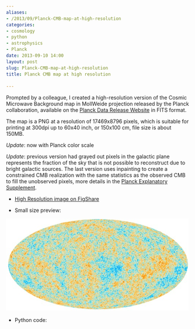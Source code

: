 ```yaml
---
aliases:
- /2013/09/Planck-CMB-map-at-high-resolution
categories:
- cosmology
- python
- astrophysics
- Planck
date: 2013-09-10 14:00
layout: post
slug: Planck-CMB-map-at-high-resolution
title: Planck CMB map at high resolution

---
```


Prompted by a colleague, I created a high-resolution version of the Cosmic Microwave Background map in MollWeide projection released by the Planck collaboration, available on the [Planck Data Release Website](http://irsa.ipac.caltech.edu/data/Planck/release_1/all-sky-maps/previews/COM_CompMap_CMB-smica_2048_R1.20/index.html) in FITS format.

The map is a PNG at a resolution of 17469x8796 pixels, which is suitable for printing at 300dpi up to 60x40 inch, or 150x100 cm, file size is about 150MB.

*Update*: now with Planck color scale

*Update*: previous version had grayed out pixels in the galactic plane represents the fraction of the sky that is not possible to reconstruct due to bright galactic sources. The last version uses inpainting to create a constrained CMB realization with the same statistics as the observed CMB to fill the unobserved pixels, more details in the [Planck Explanatory Supplement](https://wiki.cosmos.esa.int/planckpla/index.php/CMB_and_astrophysical_component_maps). 

* [High Resolution image on FigShare](http://dx.doi.org/10.6084/m9.figshare.795296)

* Small size preview:

![Preview of Planck CMB map](Planck-CMB-map-at-high-resolution_planck_cmb_map.jpg)

* Python code:

<script src="https://gist.github.com/zonca/6515744.js"></script>
